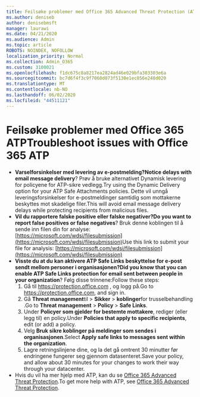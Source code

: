 ```yaml
---
title: Feilsøke problemer med Office 365 Advanced Threat Protection (ATP)
ms.author: deniseb
author: denisebmsft
manager: laurawi
ms.date: 04/21/2020
ms.audience: Admin
ms.topic: article
ROBOTS: NOINDEX, NOFOLLOW
localization_priority: Normal
ms.collection: Admin_O365
ms.custom: 3100021
ms.openlocfilehash: f1dc675c8a8217ea2824ad46e029bfa303303e6a
ms.sourcegitcommit: bc7d6f4f3c9f7060d073f5130e1ec856e248d020
ms.translationtype: MT
ms.contentlocale: nb-NO
ms.lasthandoff: 06/02/2020
ms.locfileid: "44511121"
---
```

# <a name="troubleshoot-issues-with-office-365-atp"></a><span data-ttu-id="c9338-102">Feilsøke problemer med Office 365 ATP</span><span class="sxs-lookup"><span data-stu-id="c9338-102">Troubleshoot issues with Office 365 ATP</span></span>

- <span data-ttu-id="c9338-103">**Varselforsinkelser med levering av e-postmelding?**</span><span class="sxs-lookup"><span data-stu-id="c9338-103">**Notice delays with email message delivery**?</span></span> <span data-ttu-id="c9338-104">Prøv å bruke alternativet Dynamisk levering for policyene for ATP-sikre vedlegg.</span><span class="sxs-lookup"><span data-stu-id="c9338-104">Try using the Dynamic Delivery option for your ATP Safe Attachments policies.</span></span> <span data-ttu-id="c9338-105">Dette vil unngå leveringsforsinkelser for e-postmeldinger samtidig som mottakerne beskyttes mot skadelige filer.</span><span class="sxs-lookup"><span data-stu-id="c9338-105">This will avoid email message delivery delays while protecting recipients from malicious files.</span></span>
- <span data-ttu-id="c9338-106">**Vil du rapportere falske positive eller falske negativer?**</span><span class="sxs-lookup"><span data-stu-id="c9338-106">**Do you want to report false positives or false negatives**?</span></span> <span data-ttu-id="c9338-107">Bruk denne koblingen til å sende inn filen din for analyse:[https://microsoft.com/wdsi/filesubmission](https://microsoft.com/wdsi/filesubmission)</span><span class="sxs-lookup"><span data-stu-id="c9338-107">Use this link to submit your file for analysis: [https://microsoft.com/wdsi/filesubmission](https://microsoft.com/wdsi/filesubmission)</span></span>
- <span data-ttu-id="c9338-108">**Visste du at du kan aktivere ATP Safe Links beskyttelse for e-post sendt mellom personer i organisasjonen?**</span><span class="sxs-lookup"><span data-stu-id="c9338-108">**Did you know that you can enable ATP Safe Links protection for email sent between people in your organization**?</span></span> <span data-ttu-id="c9338-109">Følg disse trinnene:</span><span class="sxs-lookup"><span data-stu-id="c9338-109">Follow these steps:</span></span>
    1. <span data-ttu-id="c9338-110">Gå til https://protection.office.com , og logg på.</span><span class="sxs-lookup"><span data-stu-id="c9338-110">Go to https://protection.office.com, and sign in.</span></span>
    2. <span data-ttu-id="c9338-111">Gå **Threat management**til  >  **Sikker**  >  **koblinger**for trusselbehandling .</span><span class="sxs-lookup"><span data-stu-id="c9338-111">Go to **Threat management** > **Policy** > **Safe Links**.</span></span>
    3. <span data-ttu-id="c9338-112">Under **Policyer som gjelder for bestemte mottakere**, rediger (eller legg til) en policy.</span><span class="sxs-lookup"><span data-stu-id="c9338-112">Under **Policies that apply to specific recipients**, edit (or add) a policy.</span></span>
    4. <span data-ttu-id="c9338-113">Velg **Bruk sikre koblinger på meldinger som sendes i organisasjonen**.</span><span class="sxs-lookup"><span data-stu-id="c9338-113">Select **Apply safe links to messages sent within the organization**.</span></span>
    5. <span data-ttu-id="c9338-114">Lagre retningslinjene dine, og la det gå omtrent 30 minutter før endringene fungerer seg gjennom datasenteret.</span><span class="sxs-lookup"><span data-stu-id="c9338-114">Save your policy, and allow about 30 minutes for your changes to work their way through your datacenter.</span></span>
- <span data-ttu-id="c9338-115">Hvis du vil ha mer hjelp med ATP, kan du se [Office 365 Advanced Threat Protection](https://docs.microsoft.com/microsoft-365/security/office-365-security/office-365-atp).</span><span class="sxs-lookup"><span data-stu-id="c9338-115">To get more help with ATP, see [Office 365 Advanced Threat Protection](https://docs.microsoft.com/microsoft-365/security/office-365-security/office-365-atp).</span></span>